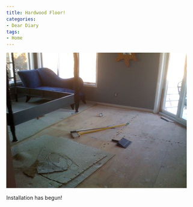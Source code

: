 ```yaml
---
title: Hardwood Floor!
categories:
- Dear Diary
tags:
- Home
---
```


![](/assets/posts/2009/ed2c7ab0209d6cf17cea21c4ac82c975.png)
  



Installation has begun!

